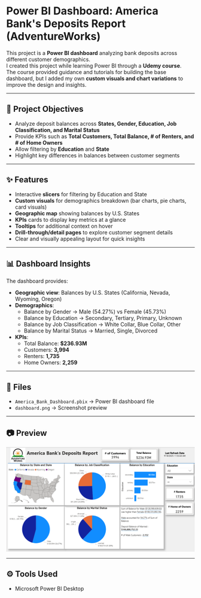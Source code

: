 # Power BI Dashboard: America Bank's Deposits Report (AdventureWorks)

This project is a **Power BI dashboard** analyzing bank deposits across different customer demographics.  
I created this project while learning Power BI through a **Udemy course**.  
The course provided guidance and tutorials for building the base dashboard, but I added my own **custom visuals and chart variations** to improve the design and insights.

---

## 📝 Project Objectives
- Analyze deposit balances across **States, Gender, Education, Job Classification, and Marital Status**
- Provide KPIs such as **Total Customers, Total Balance, # of Renters, and # of Home Owners**
- Allow filtering by **Education** and **State**
- Highlight key differences in balances between customer segments

---

## ✨ Features
- Interactive **slicers** for filtering by Education and State  
- **Custom visuals** for demographics breakdown (bar charts, pie charts, card visuals)  
- **Geographic map** showing balances by U.S. States  
- **KPIs** cards to display key metrics at a glance  
- **Tooltips** for additional context on hover  
- **Drill-through/detail pages** to explore customer segment details  
- Clear and visually appealing layout for quick insights

---

## 📊 Dashboard Insights
The dashboard provides:
- **Geographic view**: Balances by U.S. States (California, Nevada, Wyoming, Oregon)
- **Demographics**:
  - Balance by Gender → Male (54.27%) vs Female (45.73%)
  - Balance by Education → Secondary, Tertiary, Primary, Unknown
  - Balance by Job Classification → White Collar, Blue Collar, Other
  - Balance by Marital Status → Married, Single, Divorced
- **KPIs**:
  - Total Balance: **$236.93M**
  - Customers: **3,994**
  - Renters: **1,735**
  - Home Owners: **2,259**

---

## 📂 Files
- `America_Bank_Dashboard.pbix` → Power BI dashboard file
- `dashboard.png` → Screenshot preview

---

## 📷 Preview
![Dashboard Preview](Dashboard.png)

---

## ⚙️ Tools Used
- Microsoft Power BI Desktop
